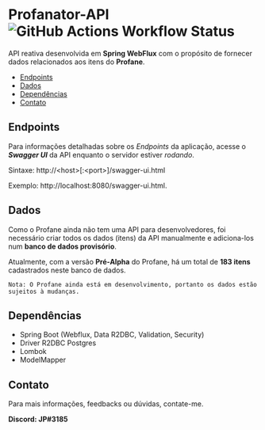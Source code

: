 # Profanator-API ![GitHub Actions Workflow Status](https://img.shields.io/github/actions/workflow/status/J-Player/Profanator-API/gradle.yml)

API reativa desenvolvida em **Spring WebFlux** com o propósito de fornecer dados relacionados aos itens do **Profane**.

- [Endpoints](https://github.com/J-Player/Profanator-API#endpoints)
- [Dados](https://github.com/J-Player/Profanator-API#dados)
- [Dependências](https://github.com/J-Player/Profanator-API#depend%C3%AAncias)
- [Contato](https://github.com/J-Player/Profanator-API#contato)

## Endpoints
Para informações detalhadas sobre os _Endpoints_ da aplicação, acesse o **_Swagger UI_** da API enquanto o servidor
estiver *rodando*.

Sintaxe: http://&lt;host&gt;[:&lt;port&gt;]/swagger-ui.html

Exemplo: http://localhost:8080/swagger-ui.html.

## Dados
Como o Profane ainda não tem uma API para desenvolvedores, foi necessário criar todos os dados (itens) da API
manualmente e adiciona-los num **banco de dados provisório**.

Atualmente, com a versão **Pré-Alpha** do Profane, há um total de **183 itens** cadastrados neste banco de dados.

`Nota: O Profane ainda está em desenvolvimento, portanto os dados estão sujeitos à mudanças.`

## Dependências
- Spring Boot (Webflux, Data R2DBC, Validation, Security)
- Driver R2DBC Postgres
- Lombok
- ModelMapper

## Contato
Para mais informações, feedbacks ou dúvidas, contate-me.

**Discord: JP#3185**
